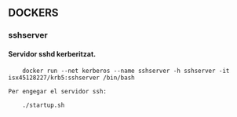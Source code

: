 ## DOCKERS

### sshserver
#### Servidor sshd kerberitzat.

		docker run --net kerberos --name sshserver -h sshserver -it isx45128227/krb5:sshserver /bin/bash

	Per engegar el servidor ssh:
	
		./startup.sh
